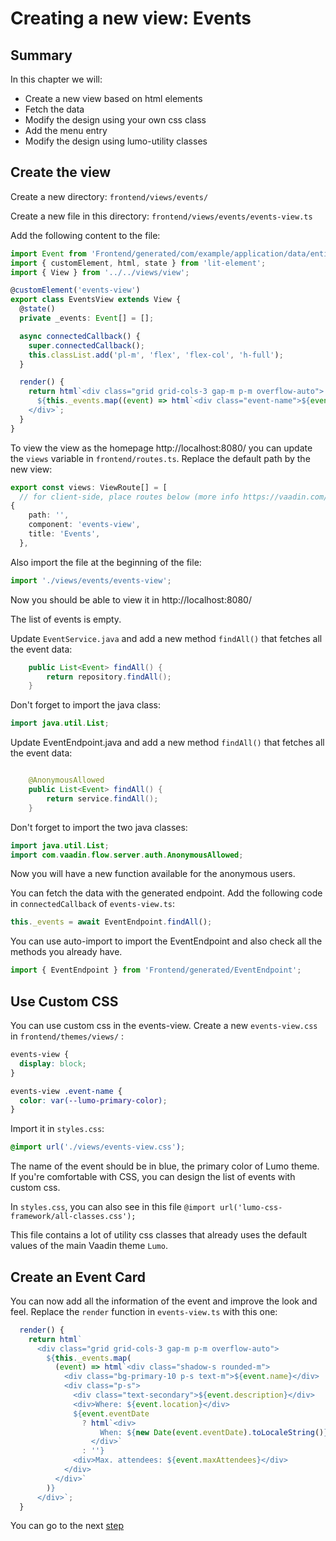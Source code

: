 # Creating a new view: Events

## Summary

In this chapter we will:

- Create a new view based on html elements
- Fetch the data
- Modify the design using your own css class
- Add the menu entry
- Modify the design using lumo-utility classes

## Create the view

Create a new directory: `frontend/views/events/`

Create a new file in this directory: `frontend/views/events/events-view.ts`

Add the following content to the file:

```ts
import Event from 'Frontend/generated/com/example/application/data/entity/Event';
import { customElement, html, state } from 'lit-element';
import { View } from '../../views/view';

@customElement('events-view')
export class EventsView extends View {
  @state()
  private _events: Event[] = [];

  async connectedCallback() {
    super.connectedCallback();
    this.classList.add('pl-m', 'flex', 'flex-col', 'h-full');
  }

  render() {
    return html`<div class="grid grid-cols-3 gap-m p-m overflow-auto">
      ${this._events.map((event) => html`<div class="event-name">${event.name}</div>`)}
    </div>`;
  }
}
```

To view the view as the homepage http://localhost:8080/ you can update the `views` variable in `frontend/routes.ts`.
Replace the default path by the new view:
```ts
export const views: ViewRoute[] = [
  // for client-side, place routes below (more info https://vaadin.com/docs/v19/flow/typescript/creating-routes.html)
{
    path: '',
    component: 'events-view',
    title: 'Events',
  },
```

Also import the file at the beginning of the file:

```ts
import './views/events/events-view';
```

Now you should be able to view it in http://localhost:8080/

The list of events is empty.

Update `EventService.java` and add a new method `findAll()` that fetches all the event data:

```java
    public List<Event> findAll() {
        return repository.findAll();
    }
```

Don't forget to import the java class:

```java
import java.util.List;
```

Update EventEndpoint.java and add a new method `findAll()` that fetches all the event data:

```java

    @AnonymousAllowed
    public List<Event> findAll() {
        return service.findAll();
    }
```

Don't forget to import the two java classes:

```java
import java.util.List;
import com.vaadin.flow.server.auth.AnonymousAllowed;
```

Now you will have a new function available for the anonymous users.


You can fetch the data with the generated endpoint. Add the following code in `connectedCallback` of `events-view.ts`:

```ts
this._events = await EventEndpoint.findAll();
```

You can use auto-import to import the EventEndpoint and also check all the methods you already have.

```ts
import { EventEndpoint } from 'Frontend/generated/EventEndpoint';
```

## Use Custom CSS

You can use custom css in the events-view.
Create a new `events-view.css` in `frontend/themes/views/` :
```css
events-view {
  display: block;
}

events-view .event-name {
  color: var(--lumo-primary-color);
}
```

Import it in `styles.css`:
```css
@import url('./views/events-view.css');
```

The name of the event should be in blue, the primary color of Lumo theme. If you're comfortable with CSS, you can design the list of events with custom css.

In `styles.css`, you can also see in this file `@import url('lumo-css-framework/all-classes.css');`

This file contains a lot of utility css classes that already uses the default values of the main Vaadin theme `Lumo`.

## Create an Event Card

You can now add all the information of the event and improve the look and feel.
Replace the `render` function in `events-view.ts` with this one:

```ts
  render() {
    return html`
      <div class="grid grid-cols-3 gap-m p-m overflow-auto">
        ${this._events.map(
          (event) => html`<div class="shadow-s rounded-m">
            <div class="bg-primary-10 p-s text-m">${event.name}</div>
            <div class="p-s">
              <div class="text-secondary">${event.description}</div>
              <div>Where: ${event.location}</div>
              ${event.eventDate
                ? html`<div>
                    When: ${new Date(event.eventDate).toLocaleString()}
                  </div>`
                : ''}
              <div>Max. attendees: ${event.maxAttendees}</div>
            </div>
          </div>`
        )}
      </div>`;
  }
```


You can go to the next [step](2__event-store.md)
